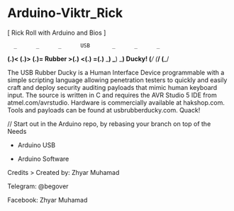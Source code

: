 
# Arduino-Viktr_Rick
[ Rick Roll with Arduino and Bios ]

      _      _      _      USB       _      _      _
   __(.)< __(.)> __(.)=   Rubber   >(.)__ <(.)__ =(.)__
   \___)  \___)  \___)    Ducky!    (___/  (___/  (___/ 

The USB Rubber Ducky is a Human Interface Device programmable with a simple scripting language allowing penetration testers to quickly and easily craft and deploy security auditing payloads that mimic human keyboard input. The source is written in C and requires the AVR Studio 5 IDE from atmel.com/avrstudio. Hardware is commercially available at hakshop.com. Tools and payloads can be found at usbrubberducky.com. Quack!


// Start out in the Arduino repo, by rebasing your branch on top of the
Needs

 - Arduino USB

 - Arduino Software

Credits >
Created by: Zhyar Muhamad

Telegram: @begover

Facebook: Zhyar Muhamad

